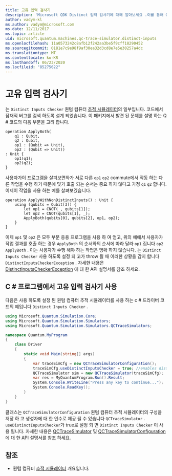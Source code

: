 ```yaml
---
title: 고유 입력 검사기
description: 'Microsoft QDK Distinct 입력 검사기에 대해 알아보세요 .이를 통해 Q # 코드를 확인 하 여 공유 하는 데 문제가 발생할 수 있습니다.'
author: vadym-kl
ms.author: vadym@microsoft.com
ms.date: 12/11/2017
ms.topic: article
uid: microsoft.quantum.machines.qc-trace-simulator.distinct-inputs
ms.openlocfilehash: 11a0573242c8afb12f242aa3be5f9cff18290452
ms.sourcegitcommit: 0181e7c9e98f9af30ea32d3cd8e7e5e30257a4dc
ms.translationtype: MT
ms.contentlocale: ko-KR
ms.lasthandoff: 06/23/2020
ms.locfileid: "85275622"
---
```

# <a name="distinct-inputs-checker"></a>고유 입력 검사기

는 `Distinct Inputs Checker` 퀀텀 컴퓨터 [추적 시뮬레이터](xref:microsoft.quantum.machines.qc-trace-simulator.intro)의 일부입니다. 코드에서 잠재적 버그를 검색 하도록 설계 되었습니다. 이 패키지에서 발견 된 문제를 설명 하는 Q # 코드의 다음 부분을 고려 합니다.

```qsharp
operation ApplyBoth(
    q1 : Qubit,
    q2 : Qubit,
    op1 : (Qubit => Unit),
    op2 : (Qubit => Unit))
: Unit {
    op1(q1);
    op2(q2);
}
```

사용자가이 프로그램을 살펴보면와가 서로 다른 `op1` `op2` commute에서 작동 하는 다른 작업을 수행 하기 때문에 및가 호출 되는 순서는 중요 하지 않다고 가정 `q1` `q2` 합니다. 이제이 작업을 사용 하는 예를 살펴보겠습니다.

```qsharp
operation ApplyWithNonDistinctInputs() : Unit {
    using (qubits = Qubit[3]) {
        let op1 = CNOT(_, qubits[1]);
        let op2 = CNOT(qubits[1], _);
        ApplyBoth(qubits[0], qubits[2], op1, op2);
    }
}
```

이제 `op1` 및 `op2` 은 모두 부분 응용 프로그램을 사용 하 여 얻고, 위의 예에서 사용자가 작업 결과를 호출 하는 경우 `ApplyBoth` 의 순서와의 순서에 따라 달라 `op1` 집니다 `op2` `ApplyBoth` . 이는 사용자가 수행 해야 하는 작업은 명확 하지 않습니다. 는 `Distinct Inputs Checker` 사용 하도록 설정 되 고가 throw 될 때 이러한 상황을 감지 합니다 `DistinctInputsCheckerException` . 자세한 내용은 [DistinctInputsCheckerException](https://docs.microsoft.com/dotnet/api/Microsoft.Quantum.Simulation.Simulators.QCTraceSimulators.DistinctInputsCheckerException) 에 대 한 API 설명서를 참조 하세요.

## <a name="using-the-distinct-inputs-checker-in-your-c-program"></a>C # 프로그램에서 고유 입력 검사기 사용

다음은 사용 하도록 설정 된 퀀텀 컴퓨터 추적 시뮬레이터를 사용 하는 c # 드라이버 코드의 예입니다 `Distinct Inputs Checker` .

```csharp
using Microsoft.Quantum.Simulation.Core;
using Microsoft.Quantum.Simulation.Simulators;
using Microsoft.Quantum.Simulation.Simulators.QCTraceSimulators;

namespace Quantum.MyProgram
{
    class Driver
    {
        static void Main(string[] args)
        {
            var traceSimCfg = new QCTraceSimulatorConfiguration();
            traceSimCfg.useDistinctInputsChecker = true; //enables distinct inputs checker
            QCTraceSimulator sim = new QCTraceSimulator(traceSimCfg);
            var res = MyQuantumProgram.Run().Result;
            System.Console.WriteLine("Press any key to continue...");
            System.Console.ReadKey();
        }
    }
}
```

클래스는 `QCTraceSimulatorConfiguration` 퀀텀 컴퓨터 추적 시뮬레이터의 구성을 저장 하 고 생성자에 대 한 인수로 제공 될 수 있습니다 `QCTraceSimulator` . `useDistinctInputsChecker`가 true로 설정 되 면 `Distinct Inputs Checker` 이 사용 됩니다. 자세한 내용은 [QCTraceSimulator](https://docs.microsoft.com/dotnet/api/Microsoft.Quantum.Simulation.Simulators.QCTraceSimulators.QCTraceSimulator) 및 [QCTraceSimulatorConfiguration](https://docs.microsoft.com/dotnet/api/Microsoft.Quantum.Simulation.Simulators.QCTraceSimulators.QCTraceSimulatorConfiguration?) 에 대 한 API 설명서를 참조 하세요.

## <a name="see-also"></a>참조

- 퀀텀 컴퓨터 [추적 시뮬레이터](xref:microsoft.quantum.machines.qc-trace-simulator.intro) 개요입니다.
